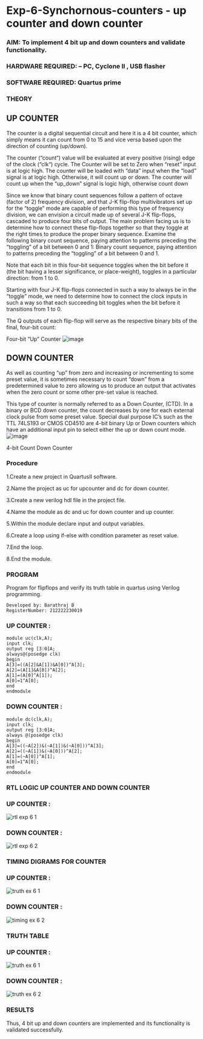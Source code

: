 # Exp-6-Synchornous-counters - up counter and down counter 
### AIM: To implement 4 bit up and down counters and validate  functionality.
### HARDWARE REQUIRED:  – PC, Cyclone II , USB flasher
### SOFTWARE REQUIRED:   Quartus prime
### THEORY 

## UP COUNTER 
The counter is a digital sequential circuit and here it is a 4 bit counter, which simply means it can count from 0 to 15 and vice versa based upon the direction of counting (up/down). 

The counter (“count“) value will be evaluated at every positive (rising) edge of the clock (“clk“) cycle.
The Counter will be set to Zero when “reset” input is at logic high.
The counter will be loaded with “data” input when the “load” signal is at logic high. Otherwise, it will count up or down.
The counter will count up when the “up_down” signal is logic high, otherwise count down

Since we know that binary count sequences follow a pattern of octave (factor of 2) frequency division, and that J-K flip-flop multivibrators set up for the “toggle” mode are capable of performing this type of frequency division, we can envision a circuit made up of several J-K flip-flops, cascaded to produce four bits of output.
The main problem facing us is to determine how to connect these flip-flops together so that they toggle at the right times to produce the proper binary sequence.
Examine the following binary count sequence, paying attention to patterns preceding the “toggling” of a bit between 0 and 1:
Binary count sequence, paying attention to patterns preceding the “toggling” of a bit between 0 and 1.

Note that each bit in this four-bit sequence toggles when the bit before it (the bit having a lesser significance, or place-weight), toggles in a particular direction: from 1 to 0.



 
 

Starting with four J-K flip-flops connected in such a way to always be in the “toggle” mode, we need to determine how to connect the clock inputs in such a way so that each succeeding bit toggles when the bit before it transitions from 1 to 0.

The Q outputs of each flip-flop will serve as the respective binary bits of the final, four-bit count:

 
 

Four-bit “Up” Counter
![image](https://user-images.githubusercontent.com/36288975/169644758-b2f4339d-9532-40c5-af40-8f4f8c942e2c.png)



## DOWN COUNTER 

As well as counting “up” from zero and increasing or incrementing to some preset value, it is sometimes necessary to count “down” from a predetermined value to zero allowing us to produce an output that activates when the zero count or some other pre-set value is reached.

This type of counter is normally referred to as a Down Counter, (CTD). In a binary or BCD down counter, the count decreases by one for each external clock pulse from some preset value. Special dual purpose IC’s such as the TTL 74LS193 or CMOS CD4510 are 4-bit binary Up or Down counters which have an additional input pin to select either the up or down count mode.
![image](https://user-images.githubusercontent.com/36288975/169644844-1a14e123-7228-4ed8-81a9-eb937dff4ac8.png)


4-bit Count Down Counter
### Procedure
1.Create a new project in QuartusII software.

2.Name the project as uc for upcounter and dc for down counter.

3.Create a new verilog hdl file in the project file.

4.Name the module as dc and uc for down counter and up counter.

5.Within the module declare input and output variables.

6.Create a loop using if-else with condition parameter as reset value.

7.End the loop.

8.End the module.

### PROGRAM 
Program for flipflops  and verify its truth table in quartus using Verilog programming.
```
Developed by: Barathraj B
RegisterNumber: 212222230019 
```
### UP COUNTER :
```
module uc(clk,A);
input clk;
output reg [3:0]A;
always@(posedge clk)
begin
A[3]=((A[2]&A[1])&A[0])^A[3];
A[2]=(A[1]&A[0])^A[2];
A[1]=(A[0]^A[1]);
A[0]=1^A[0];
end
endmodule
```
### DOWN COUNTER :
```
module dc(clk,A);
input clk;
output reg [3:0]A;
always @(posedge clk)
begin
A[3]=((~A[2])&(~A[1])&(~A[0]))^A[3];
A[2]=((~A[1])&(~A[0]))^A[2];
A[1]=(~A[0])^A[1];
A[0]=1^A[0];
end
endmodule

```
### RTL LOGIC UP COUNTER AND DOWN COUNTER  

### UP COUNTER :
![rtl exp 6 1](https://github.com/bharathraj1905/Exp-7-Synchornous-counters-/assets/121490575/55ec4b1b-a9d7-4626-84d0-cb2541a5728c)


### DOWN COUNTER :
![rtl exp 6 2](https://github.com/bharathraj1905/Exp-7-Synchornous-counters-/assets/121490575/29482c98-62c7-46cf-beb0-173a9c5e6c66)



### TIMING DIGRAMS FOR COUNTER  

### UP COUNTER :
![truth ex 6 1](https://github.com/bharathraj1905/Exp-7-Synchornous-counters-/assets/121490575/c40d86e8-622a-4089-aef8-990fb6c9d3e3)


### DOWN COUNTER :

![timing ex 6 2](https://github.com/bharathraj1905/Exp-7-Synchornous-counters-/assets/121490575/60b3cf72-9624-4b7d-8fae-75fadb21f7e8)



### TRUTH TABLE 

### UP COUNTER :
![truth ex 6 1](https://github.com/bharathraj1905/Exp-7-Synchornous-counters-/assets/121490575/738d5dba-2bfa-4e6c-a044-dd1b05421b04)


### DOWN COUNTER :
![truth ex 6 2](https://github.com/bharathraj1905/Exp-7-Synchornous-counters-/assets/121490575/23dc7899-2ab6-4e3c-923e-df7b631f3ef9)



### RESULTS 
Thus, 4 bit up and down counters are implemented and its functionality is validated successfully.
